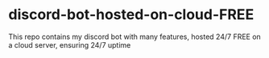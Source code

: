 # discord-bot-hosted-on-cloud-FREE
This repo contains my discord bot with many features, hosted 24/7 FREE on a cloud server, ensuring 24/7 uptime
